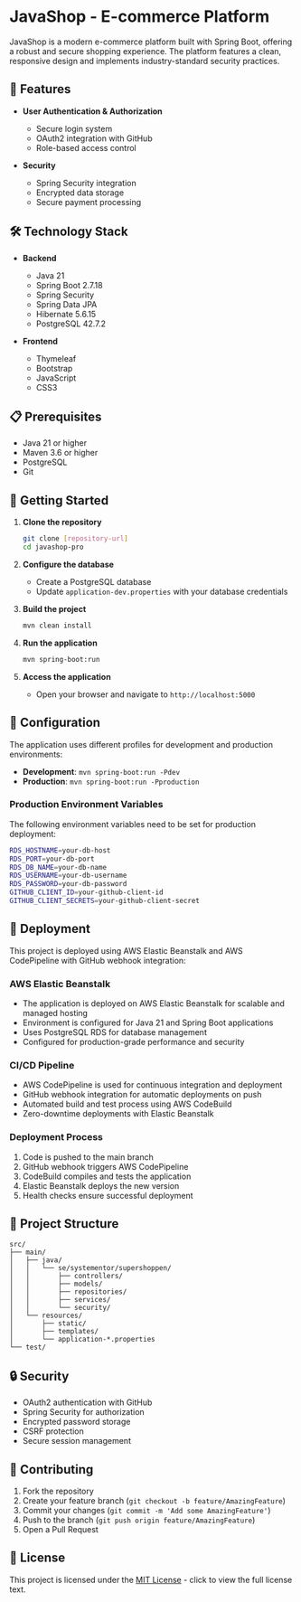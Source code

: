 # JavaShop - E-commerce Platform

JavaShop is a modern e-commerce platform built with Spring Boot, offering a robust and secure shopping experience. The platform features a clean, responsive design and implements industry-standard security practices.

## 🚀 Features

- **User Authentication & Authorization**
  - Secure login system
  - OAuth2 integration with GitHub
  - Role-based access control

- **Security**
  - Spring Security integration
  - Encrypted data storage
  - Secure payment processing

## 🛠️ Technology Stack

- **Backend**
  - Java 21
  - Spring Boot 2.7.18
  - Spring Security
  - Spring Data JPA
  - Hibernate 5.6.15
  - PostgreSQL 42.7.2

- **Frontend**
  - Thymeleaf
  - Bootstrap
  - JavaScript
  - CSS3

## 📋 Prerequisites

- Java 21 or higher
- Maven 3.6 or higher
- PostgreSQL
- Git

## 🚀 Getting Started

1. **Clone the repository**
   ```bash
   git clone [repository-url]
   cd javashop-pro
   ```

2. **Configure the database**
   - Create a PostgreSQL database
   - Update `application-dev.properties` with your database credentials

3. **Build the project**
   ```bash
   mvn clean install
   ```

4. **Run the application**
   ```bash
   mvn spring-boot:run
   ```

5. **Access the application**
   - Open your browser and navigate to `http://localhost:5000`

## 🔧 Configuration

The application uses different profiles for development and production environments:

- **Development**: `mvn spring-boot:run -Pdev`
- **Production**: `mvn spring-boot:run -Pproduction`

### Production Environment Variables

The following environment variables need to be set for production deployment:

```bash
RDS_HOSTNAME=your-db-host
RDS_PORT=your-db-port
RDS_DB_NAME=your-db-name
RDS_USERNAME=your-db-username
RDS_PASSWORD=your-db-password
GITHUB_CLIENT_ID=your-github-client-id
GITHUB_CLIENT_SECRETS=your-github-client-secret
```

## 🚀 Deployment

This project is deployed using AWS Elastic Beanstalk and AWS CodePipeline with GitHub webhook integration:

### AWS Elastic Beanstalk
- The application is deployed on AWS Elastic Beanstalk for scalable and managed hosting
- Environment is configured for Java 21 and Spring Boot applications
- Uses PostgreSQL RDS for database management
- Configured for production-grade performance and security

### CI/CD Pipeline
- AWS CodePipeline is used for continuous integration and deployment
- GitHub webhook integration for automatic deployments on push
- Automated build and test process using AWS CodeBuild
- Zero-downtime deployments with Elastic Beanstalk

### Deployment Process
1. Code is pushed to the main branch
2. GitHub webhook triggers AWS CodePipeline
3. CodeBuild compiles and tests the application
4. Elastic Beanstalk deploys the new version
5. Health checks ensure successful deployment

## 📁 Project Structure

```
src/
├── main/
│   ├── java/
│   │   └── se/systementor/supershoppen/
│   │       ├── controllers/
│   │       ├── models/
│   │       ├── repositories/
│   │       ├── services/
│   │       └── security/
│   └── resources/
│       ├── static/
│       ├── templates/
│       └── application-*.properties
└── test/
```

## 🔒 Security

- OAuth2 authentication with GitHub
- Spring Security for authorization
- Encrypted password storage
- CSRF protection
- Secure session management

## 🤝 Contributing

1. Fork the repository
2. Create your feature branch (`git checkout -b feature/AmazingFeature`)
3. Commit your changes (`git commit -m 'Add some AmazingFeature'`)
4. Push to the branch (`git push origin feature/AmazingFeature`)
5. Open a Pull Request

## 📝 License

This project is licensed under the [MIT License](LICENSE) - click to view the full license text.
